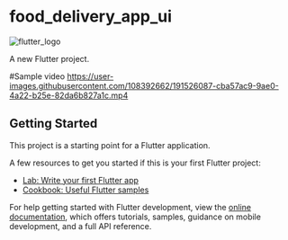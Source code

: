 # food_delivery_app_ui

<!-- A new Flutter project. -->

<!-- ## Getting Started -->



<!-- This project is a starting point for a Flutter application. -->

<!-- A few resources to get you started if this is your first Flutter project: -->

<!-- - [Lab: Write your first Flutter app](https://docs.flutter.dev/get-started/codelab) -->
<!-- - [Cookbook: Useful Flutter samples](https://docs.flutter.dev/cookbook) -->

<!-- For help getting started with Flutter development, view the -->
<!-- [online documentation](https://docs.flutter.dev/), which offers tutorials, -->
<!-- samples, guidance on mobile development, and a full API reference. -->


![flutter_logo](https://user-images.githubusercontent.com/108392662/191526508-39a3a0f1-41b4-46b1-82a2-0754eac264c5.png)

A new Flutter project.

#Sample video
https://user-images.githubusercontent.com/108392662/191526087-cba57ac9-9ae0-4a22-b25e-82da6b827a1c.mp4

## Getting Started

This project is a starting point for a Flutter application.

A few resources to get you started if this is your first Flutter project:

- [Lab: Write your first Flutter app](https://docs.flutter.dev/get-started/codelab)
- [Cookbook: Useful Flutter samples](https://docs.flutter.dev/cookbook)

For help getting started with Flutter development, view the
[online documentation](https://docs.flutter.dev/), which offers tutorials,
samples, guidance on mobile development, and a full API reference.
